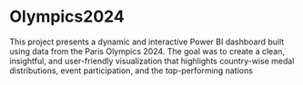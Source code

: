# Olympics2024
This project presents a dynamic and interactive Power BI dashboard built using data from the Paris Olympics 2024. The goal was to create a clean, insightful, and user-friendly visualization that highlights country-wise medal distributions, event participation, and the top-performing nations
